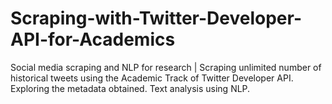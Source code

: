 # Scraping-with-Twitter-Developer-API-for-Academics
Social media scraping and NLP for research | Scraping unlimited number of historical tweets using the Academic Track of Twitter Developer API. Exploring the metadata obtained. Text analysis using NLP.
